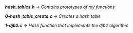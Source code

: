 ***hash_tables.h*** -> *Contains prototypes of my functions*

***0-hash_table_create.c*** -> *Creates a hash table*

***1-djb2.c*** -> *Hash function that implements the djb2 algorithm*
